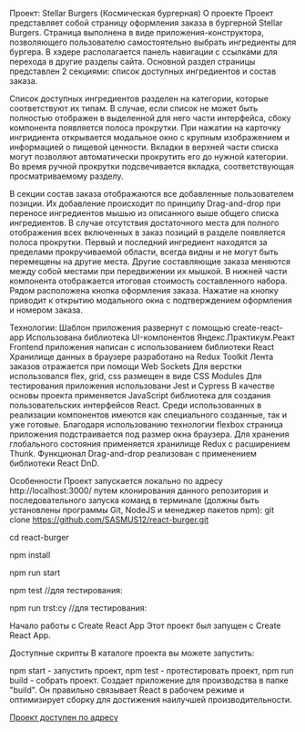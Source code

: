Проект: Stellar Burgers (Космическая бургерная)
О проекте
Проект представляет собой страницу оформления заказа в бургерной Stellar Burgers. Страница выполнена в виде приложения-конструктора, позволяющего пользователю самостоятельно выбрать ингредиенты для бургера.
В хэдере располагается панель навигации c ссылками для перехода в другие разделы сайта. Основной раздел страницы представлен 2 секциями: список доступных ингредиентов и состав заказа.

Список доступных ингредиентов разделен на категории, которые соответствуют их типам. В случае, если список не может быть полностью отображен в выделенной для него части интерфейса, сбоку компонента появляется полоса прокрутки. При нажатии на карточку ингридиента открывается модальное окно с крупным изображением и информацией о пищевой ценности. Вкладки в верхней части списка могут позволяют автоматически прокрутить его до нужной категории. Во время ручной прокрутки подсвечивается вкладка, соответствующая просматриваемому разделу.

В секции состав заказа отображаются все добавленные пользователем позиции. Их добавление происходит по принципу Drag-and-drop при переносе ингредиентов мышью из описанного выше общего списка ингредиентов. В случае отсутствия достаточного места для полного отображения всех включенных в заказ позиций в разделе появляется полоса прокрутки. Первый и последний ингредиент находятся за пределами прокручиваемой области, всегда видны и не могут быть перемещены на другие места. Другие составляющие заказа меняются между собой местами при передвижении их мышкой. В нижней части компонента отображается итоговая стоимость составленного набора. Рядом расположена кнопка оформления заказа. Нажатие на кнопку приводит к открытию модального окна с подтверждением оформления и номером заказа.

Технологии:
Шаблон приложения развернут с помощью create-react-app
Использована библиотека UI-компонентов Яндекс.Практикум.Реакт
Frontend приложения написан с использованием библиотеки React
Хранилище данных в браузере разработано на Redux Toolkit
Лента заказов отражается при помощи Web Sockets
Для верстки использовался flex, grid, css размещен в виде CSS Modules
Для тестирования приложения использовани Jest и Cypress
В качестве основы проекта применяется JavaScript библиотека для создания пользовательских интерфейсов React. Среди использованных в реализации компонентов имеются как специального созданные, так и уже готовые. Благодаря использованию технологии flexbox страница приложения подстраивается под размер окна браузера. Для хранения глобального состояния применяется хранилище Redux с расширением Thunk. Функционал Drag-and-drop реализован с применением библиотеки React DnD.

Особенности
Проект запускается локально по адресу http://localhost:3000/ путем клонирования данного репозитория и последовательного запуска команд в терминале (должны быть установлены программы Git, NodeJS и менеджер пакетов npm): git clone https://github.com/SASMUS12/react-burger.git

cd react-burger

npm install

npm run start

npm test //для тестирования:

npm run trst:cy //для тестирования:

Начало работы с Create React App
Этот проект был запущен с Create React App.

Доступные скрипты
В каталоге проекта вы можете запустить:

npm start - запустить проект,
npm test - протестировать проект,
npm run build - собрать проект.
Создает приложение для производства в папке "build".
Он правильно связывает React в рабочем режиме и оптимизирует сборку для достижения наилучшей производительности.

[Проект доступен по адресу](https://natalis-m.github.io/react-burger/index.html)
